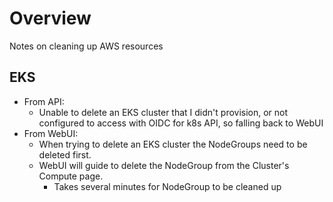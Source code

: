 # Overview
Notes on cleaning up AWS resources

## EKS
* From API:
    * Unable to delete an EKS cluster that I didn't provision, or not configured to access with OIDC for k8s API, so falling back to WebUI
* From WebUI:
    * When trying to delete an EKS cluster the NodeGroups need to be deleted first.
    * WebUI will guide to delete the NodeGroup from the Cluster's Compute page.  
        * Takes several minutes for NodeGroup to be cleaned up
